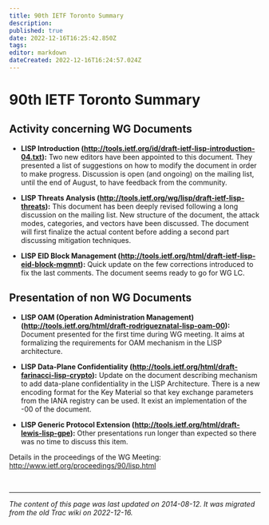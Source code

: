 ```yaml
---
title: 90th IETF Toronto Summary
description: 
published: true
date: 2022-12-16T16:25:42.850Z
tags: 
editor: markdown
dateCreated: 2022-12-16T16:24:57.024Z
---
```


# 90th IETF Toronto Summary

## Activity concerning WG Documents

 -  **LISP Introduction (http://tools.ietf.org/id/draft-ietf-lisp-introduction-04.txt):** Two new editors have been appointed to this document. They presented a list of suggestions on how to modify the document in order to make progress. Discussion is open (and ongoing) on the mailing list, until the end of August, to have feedback from the community. 

  -  **LISP Threats Analysis (http://tools.ietf.org/wg/lisp/draft-ietf-lisp-threats):** This document has been deeply revised following a long discussion on the mailing list. New structure of the document, the attack modes, categories, and vectors have been discussed. The document will first finalize the actual content before adding a second part discussing mitigation techniques. 

 -   **LISP EID Block Management (http://tools.ietf.org/html/draft-ietf-lisp-eid-block-mgmnt):** Quick update on the few corrections introduced to fix the last comments. The document seems ready to go for WG LC. 

## Presentation of non WG Documents

  -  **LISP OAM (Operation Administration Management) (http://tools.ietf.org/html/draft-rodrigueznatal-lisp-oam-00):** Document presented for the first time during WG meeting. It aims at formalizing the requirements for OAM mechanism in the LISP architecture. 

 -   **LISP Data-Plane Confidentiality (http://tools.ietf.org/html/draft-farinacci-lisp-crypto):** Update on the document describing mechanism to add data-plane confidentiality in the LISP Architecture. There is a new encoding format for the Key Material so that key exchange parameters from the IANA registry can be used. It exist an implementation of the -00 of the document. 

 -   **LISP Generic Protocol Extension (http://tools.ietf.org/html/draft-lewis-lisp-gpe):** Other presentations run longer than expected so there was no time to discuss this item. 


Details in the proceedings of the WG Meeting: http://www.ietf.org/proceedings/90/lisp.html 

&nbsp;
&nbsp;
&nbsp;

---

*The content of this page was last updated on 2014-08-12. It was migrated from the old Trac wiki on 2022-12-16.*